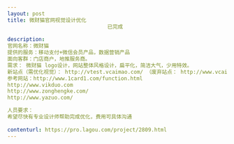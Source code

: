```yaml
---                
layout: post       
title: 微财猫官网视觉设计优化
                                已完成
           
description: 
官网名称：微财猫
提供的服务：移动支付+微信会员产品，数据营销产品
面向客群：门店商户，地推服务商。
需求： 微财猫 logo设计，网站整体风格设计，扁平化，简洁大气，少用特效。
新站点（需优化视觉）： http://vtest.vcaimao.com/ （废弃站点： http://www.vcaimao.com/ ）
参考网站：http://www.1card1.com/function.html
http://www.vikduo.com
http://www.zonghengke.com/
http://www.yazuo.com/

人员要求：
希望尽快有专业设计师帮助完成优化，费用可具体沟通
     
contenturl: https://pro.lagou.com/project/2809.html      
---                 
```

